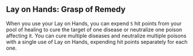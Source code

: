 ## Lay on Hands: Grasp of Remedy
When you use your Lay on Hands, you can expend `5` hit points from your pool of healing to cure the target of one disease or neutralize one poison affecting it.
You can cure multiple diseases and neutralize multiple poisons with a single use of Lay on Hands, expending hit points separately for each one.
